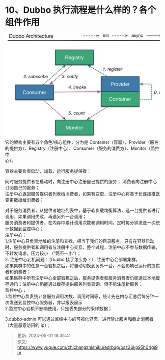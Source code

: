 # 10、Dubbo 执行流程是什么样的？各个组件作用

![1714552492337-5f94301a-f684-4df8-ae02-d09f74ec44d5.png](./img/v-Qom25AN8ISJvG_/1714552492337-5f94301a-f684-4df8-ae02-d09f74ec44d5-845176.png)它的架构主要有五个角色/核心组件，分为是 Container（容器）、Provider（服务的提供方）、Registry（注册中心）、Consumer（服务的消费方）、Monitor（监控中  
心）。



容器主要负责启动、加载、运行服务提供者；



同时服务提供者在启动时，向注册中心注册自己提供的服务； 消费者向注册中心订阅自己的服务；  
注册中心返回服务提供者列表给消费者，如果有变更，注册中心将基于长连接推送变更数据给消费者；



对于服务消费者，从提供者地址列表中，基于软负载均衡算法，选一台提供者进行调用，如果调用失败，再选另外一台调用；  
服务消费者和提供者，在内存中累计调用次数和调用时间，定时每分钟发送一次统计数据到监控中心；  
注册中心：  
1.注册中心只负责地址的注册和查找，相当于我们的目录服务，只有在容器启动时，服务提供者和调用者与注册中心交互，整个过程，注册中心不参与数据传输，不转发请求，压力较小 （“两不一小”）；  
2.	注册中心宕机问题：（Dubbo 挂了怎么办？） 注册中心会部署集群，  
如果集群中的任意一台宕机之后，将自动切换到另外一台，不会影响已运行的提供者和消费者；  
如果集群中所有注册中心全部宕机之后，服务提供者和服务消费者仍能通过本地缓存通讯；注册中心仍能通过缓存提供服务列表查询，但不能注册新服务；  
监控中心：  
1.监控中心负责统计各服务调用次数、调用时间等，统计先在内存汇总后每分钟一次发送到监控中心服务器，并以报表展示  
2.监控中心宕机不影响使用，只是丢失部分的采样数据；



3.dubbo-admin 可以通过监控中心的可视化界面，进行禁止服务和截止消费者  
（大量恶意访问的 ip）；



> 更新: 2024-05-01 16:35:41  
> 原文: <https://www.yuque.com/zhichangzhishiku/edrbqg/osz36kg95h04gi9m>